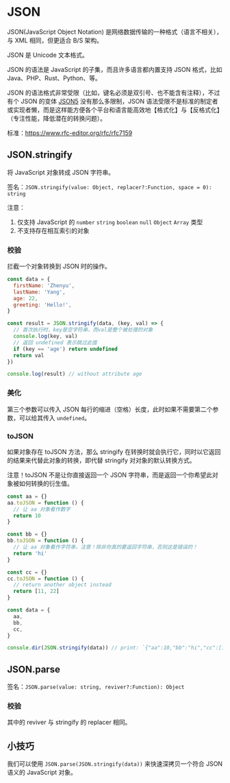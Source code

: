 # JSON

JSON(JavaScript Object Notation) 是网络数据传输的一种格式（语言不相关），与 XML 相同，但更适合 B/S 架构。

JSON 是 Unicode 文本格式。

JSON 的语法是 JavaScript 的子集，而且许多语言都内置支持 JSON 格式，比如 Java、PHP、Rust、Python、等。

JSON 的语法格式非常受限（比如，键名必须是双引号、也不能含有注释），不过有个 JSON 的变体 [JSON5](https://github.com/json5/json5) 没有那么多限制，JSON 语法受限不是标准的制定者或实现者懒，而是这样能方便各个平台和语言能高效地【格式化】与【反格式化】（专注性能，降低潜在的转换问题）。

标准：https://www.rfc-editor.org/rfc/rfc7159

## JSON.stringify

将 JavaScript 对象转成 JSON 字符串。

签名：`JSON.stringify(value: Object, replacer?:Function, space = 0): string`

注意：

1. 仅支持 JavaScript 的 `number` `string` `boolean` `null` `Object` `Array` 类型
2. 不支持存在相互索引的对象

### 校验

拦截一个对象转换到 JSON 时的操作。

```js
const data = {
  firstName: 'Zhenyu',
  lastName: 'Yang',
  age: 22,
  greeting: 'Hello!',
}

const result = JSON.stringify(data, (key, val) => {
  // 首次执行时，key是空字符串，而val是整个被处理的对象
  console.log(key, val)
  // 返回 undefined 表示跳过此值
  if (key == 'age') return undefined
  return val
})

console.log(result) // without attribute age
```

### 美化

第三个参数可以传入 JSON 每行的缩进（空格）长度，此时如果不需要第二个参数，可以给其传入 `undefined`。

### toJSON

如果对象存在 toJSON 方法，那么 stringify 在转换时就会执行它，同时以它返回的结果来代替此对象的转换，即代替 stringify 对对象的默认转换方式。

注意！toJSON 不是让你直接返回一个 JSON 字符串，而是返回一个你希望此对象被如何转换的衍生值。

```js
const aa = {}
aa.toJSON = function () {
  // 让 aa 对象看作数字
  return 10
}

const bb = {}
bb.toJSON = function () {
  // 让 aa 对象看作字符串，注意！除非你真的要返回字符串，否则这是错误的！
  return 'hi'
}

const cc = {}
cc.toJSON = function () {
  // return another object instead
  return [11, 22]
}

const data = {
  aa,
  bb,
  cc,
}

console.dir(JSON.stringify(data)) // print: `{"aa":10,"bb":"hi","cc":[11,22]}`
```

## JSON.parse

签名：`JSON.parse(value: string, reviver?:Function): Object`

### 校验

其中的 reviver 与 stringify 的 replacer 相同。

## 小技巧

我们可以使用 `JSON.parse(JSON.stringify(data))` 来快速深拷贝一个符合 JSON 语义的 JavaScript 对象。
